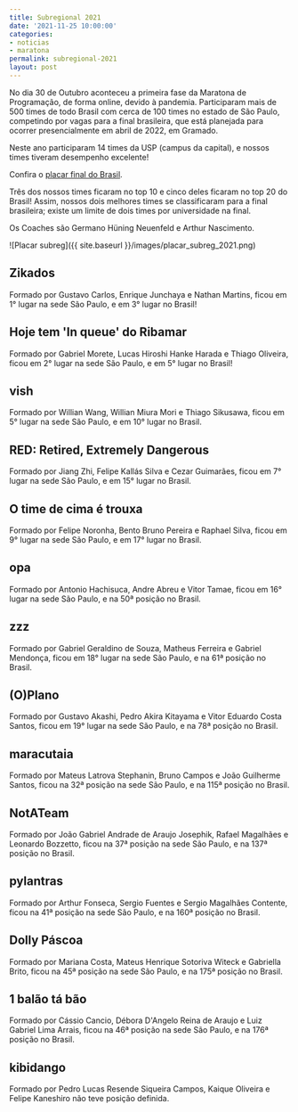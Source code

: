 ```yaml
---
title: Subregional 2021
date: '2021-11-25 10:00:00'
categories:
- noticias
- maratona
permalink: subregional-2021
layout: post
---
```


No dia 30 de Outubro aconteceu a primeira fase da Maratona de
Programação, de forma online, devido à pandemia. Participaram mais de
500 times de todo Brasil com cerca de 100 times no estado de São Paulo,
competindo por vagas para a final brasileira, que está planejada para
ocorrer presencialmente em abril de 2022, em Gramado.

Neste ano participaram 14 times da USP (campus da capital), e nossos
times tiveram desempenho excelente!

Confira o [placar final do Brasil](http://maratona.sbc.org.br/primeira-fase/reportsbr2021/score.html).

Três dos nossos times ficaram no top 10 e cinco deles ficaram no top
20 do Brasil! Assim, nossos dois melhores times se classificaram para
a final brasileira; existe um limite de dois times por
universidade na final.

Os Coaches são Germano Hüning Neuenfeld e Arthur Nascimento.

![Placar subreg]({{ site.baseurl }}/images/placar_subreg_2021.png)

## Zikados
Formado por Gustavo Carlos, Enrique Junchaya e Nathan Martins, ficou
em 1° lugar na sede São Paulo, e em 3° lugar no Brasil!

## Hoje tem 'In queue' do Ribamar
Formado por Gabriel Morete, Lucas Hiroshi Hanke Harada e Thiago
Oliveira, ficou em 2° lugar na sede São Paulo, e em 5° lugar no
Brasil!

## vish
Formado por Willian Wang, Willian Miura Mori e Thiago Sikusawa, ficou
em 5° lugar na sede São Paulo, e em 10° lugar no Brasil.

## RED: Retired, Extremely Dangerous
Formado por Jiang Zhi, Felipe Kallás Silva e Cezar Guimarães, ficou em
7° lugar na sede São Paulo, e em 15° lugar no Brasil.

## O time de cima é trouxa
Formado por Felipe Noronha, Bento Bruno Pereira e Raphael Silva, ficou
em 9° lugar na sede São Paulo, e em 17° lugar no Brasil.

## opa
Formado por Antonio Hachisuca, Andre Abreu e Vitor Tamae, ficou em 16°
lugar na sede São Paulo, e na 50ª posição no Brasil.

## zzz
Formado por Gabriel Geraldino de Souza, Matheus Ferreira e Gabriel
Mendonça, ficou em 18° lugar na sede São Paulo, e na 61ª posição no
Brasil.

## (O)Plano
Formado por Gustavo Akashi, Pedro Akira Kitayama e Vitor Eduardo Costa
Santos, ficou em 19° lugar na sede São Paulo, e na 78ª posição no
Brasil.

## maracutaia
Formado por Mateus Latrova Stephanin, Bruno Campos e João Guilherme
Santos, ficou na 32ª posição na sede São Paulo, e na 115ª posição no
Brasil.

## NotATeam
Formado por João Gabriel Andrade de Araujo Josephik, Rafael Magalhães
e Leonardo Bozzetto, ficou na 37ª posição na sede São Paulo, e na 137ª
posição no Brasil.

## pylantras
Formado por Arthur Fonseca, Sergio Fuentes e Sergio Magalhães
Contente, ficou na 41ª posição na sede São Paulo, e na 160ª posição no
Brasil.

## Dolly Páscoa
Formado por Mariana Costa, Mateus Henrique Sotoriva Witeck e Gabriella
Brito, ficou na 45ª posição na sede São Paulo, e na 175ª posição no
Brasil.

## 1 balão tá bão
Formado por Cássio Cancio, Débora D'Angelo Reina de Araujo e Luiz
Gabriel Lima Arrais, ficou na 46ª posição na sede São Paulo, e na 176ª
posição no Brasil.

## kibidango
Formado por Pedro Lucas Resende Siqueira Campos, Kaique Oliveira e
Felipe Kaneshiro não teve posição definida.